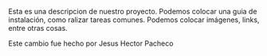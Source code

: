 Esta es una descripcion de nuestro proyecto. Podemos colocar una guia de instalación, como ralizar tareas comunes. Podemos colocar imágenes, links, entre otras cosas.

Este cambio fue hecho por Jesus Hector Pacheco
